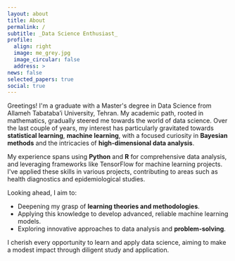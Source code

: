 ```yaml
---
layout: about
title: About
permalink: /
subtitle: _Data Science Enthusiast_
profile:
  align: right
  image: me_grey.jpg
  image_circular: false
  address: >
news: false
selected_papers: true
social: true
---
```


Greetings! I'm a graduate with a Master's degree in Data Science from Allameh Tabataba’i University, Tehran. My academic path, rooted in mathematics, gradually steered me towards the world of data science. Over the last couple of years, my interest has particularly gravitated towards **statistical learning**, **machine learning**, with a focused curiosity in **Bayesian methods** and the intricacies of **high-dimensional data analysis**.

My experience spans using **Python** and **R** for comprehensive data analysis, and leveraging frameworks like TensorFlow for machine learning projects. I've applied these skills in various projects, contributing to areas such as health diagnostics and epidemiological studies.

Looking ahead, I aim to:
- Deepening my grasp of **learning theories and methodologies**.
- Applying this knowledge to develop advanced, reliable machine learning models.
- Exploring innovative approaches to data analysis and **problem-solving**.

I cherish every opportunity to learn and apply data science, aiming to make a modest impact through diligent study and application.
